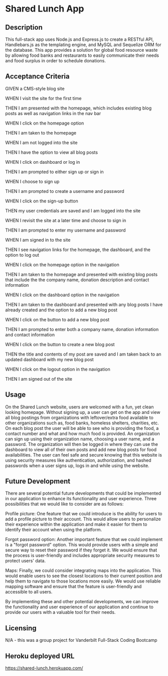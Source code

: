 # Shared Lunch App

## Description

This full-stack app uses Node.js and Express.js to create a RESTful API, Handlebars.js as the templating engine, and MySQL and Sequelize ORM for the database. This app provides a solution for global food resource waste by allowing food banks and restaurants to easily communicate their needs and food surplus in order to schedule donations.

## Acceptance Criteria

GIVEN a CMS-style blog site

WHEN I visit the site for the first time

THEN I am presented with the homepage, which includes existing blog posts as well as navigation links in the nav bar 

WHEN I click on the homepage option

THEN I am taken to the homepage

WHEN I am not logged into the site

THEN I have the option to view all blog posts

WHEN I click on dashboard or log in

THEN I am prompted to either sign up or sign in

WHEN I choose to sign up

THEN I am prompted to create a username and password

WHEN I click on the sign-up button

THEN my user credentials are saved and I am logged into the site

WHEN I revisit the site at a later time and choose to sign in

THEN I am prompted to enter my username and password

WHEN I am signed in to the site

THEN I see navigation links for the homepage, the dashboard, and the option to log out

WHEN I click on the homepage option in the navigation

THEN I am taken to the homepage and presented with existing blog posts that include the the company name, donation description and contact information 

WHEN I click on the dashboard option in the navigation

THEN I am taken to the dashboard and presented with any blog posts I have already created and the option to add a new blog post

WHEN I click on the button to add a new blog post

THEN I am prompted to enter both a company name, donation information and contact information

WHEN I click on the button to create a new blog post

THEN the title and contents of my post are saved and I am taken back to an updated dashboard with my new blog post

WHEN I click on the logout option in the navigation

THEN I am signed out of the site

## Usage

On the Shared Lunch website, users are welcomed with a fun, yet clean looking homepage. Without signing up, a user can get on the app and view all blog postings from organizations with leftover/extra food available to other organizations such as, food banks, homeless shelters, charities, etc. On each blog post the user will be able to see who is providing the food, a contact number and what and how much food is provided. An organization can sign up using their organization name, choosing a user name, and a password. The organization will then be logged in where they can use the dashboard to view all of their own posts and add new blog posts for food availabilities. The user can feel safe and secure knowing that this website is using security measures like authentication, authorization, and hashed passwords when a user signs up, logs in and while using the website.


 ## Future Development
 
 There are several potential future developments that could be implemented in our application to enhance its functionality and user experience. Three possibilities that we would like to consider are as follows:

Profile picture: One feature that we could introduce is the ability for users to add a profile picture to their account. This would allow users to personalize their experience within the application and make it easier for them to identify their account when using the platform.

Forgot password option: Another important feature that we could implement is a "forgot password" option. This would provide users with a simple and secure way to reset their password if they forget it. We would ensure that the process is user-friendly and includes appropriate security measures to protect users' data.

Maps: Finally, we could consider integrating maps into the application. This would enable users to see the closest locations to their current position and help them to navigate to those locations more easily. We would use reliable mapping software and ensure that the feature is user-friendly and accessible to all users.

By implementing these and other potential developments, we can improve the functionality and user experience of our application and continue to provide our users with a valuable tool for their needs.



## Licensing

N/A - this was a group project for Vanderbilt Full-Stack Coding Bootcamp

## Heroku deployed URL
https://shared-lunch.herokuapp.com/

